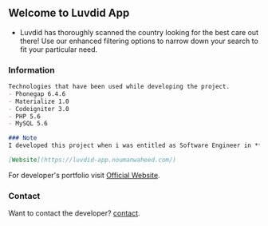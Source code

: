 ## Welcome to Luvdid App

- Luvdid has thoroughly scanned the country looking for the best care out there! Use our enhanced filtering options to narrow down your search to fit your particular need.

### Information

```markdown
Technologies that have been used while developing the project.
- Phonegap 6.4.6
- Materialize 1.0
- Codeigniter 3.0 
- PHP 5.6
- MySQL 5.6

### Note
I developed this project when i was entitled as Software Engineer in **Ainosoft Technologies**.

[Website](https://luvdid-app.noumanwaheed.com/)
```

For developer's portfolio visit [Official Website](https://noumanwaheed.com).

### Contact

Want to contact the developer? [contact](https://noumanwaheed.com).
